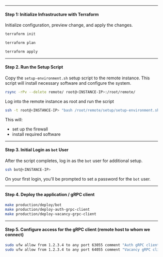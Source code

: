 
---
#### Step 1: Initialize Infrastructure with Terraform

Initialize configuration, preview change, and apply the changes.

```bash
terraform init
```
```bash
terraform plan
```
```bash
terraform apply
```

---
#### Step 2. Run the Setup Script

Copy the `setup-environment.sh` setup script to the remote instance. This script will install necessary software and configure the system.
```bash
rsync -rPv --delete remote/ root@<INSTANCE-IP>:/root/remote/
```

Log into the remote instance as root and run the script
```bash
ssh -t root@<INSTANCE-IP> "bash /root/remote/setup/setup-environment.sh"
```

This will:
- set up the firewall
- install required software

---
#### Step 3. Initial Login as `bot` User

After the script completes, log in as the `bot` user for additional setup.
```bash
ssh bot@<INSTANCE-IP>
```
On your first login, you'll be prompted to set a password for the `bot` user.

---
#### Step 4. Deploy the application / gRPC client
```bash
make production/deploy/bot
make production/deploy-auth-grpc-client
make production/deploy-vacancy-grpc-client
```

---
#### Step 5. Configure access for the gRPC client (remote host to whom we connect)
```bash
sudo ufw allow from 1.2.3.4 to any port 63055 comment "Auth gRPC client"
sudo ufw allow from 1.2.3.4 to any port 64055 comment "Vacancy gRPC client"
```